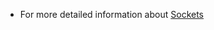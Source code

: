 - For more detailed information about [Sockets](https://www.geeksforgeeks.org/socket-in-computer-network/)
